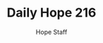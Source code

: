 ---
image: /assets/img/daily-hope-default-artwork.png
title: Daily Hope 216
number: 216
categories:
  - Daily Hope
author: Hope Staff
notes: Daily Hope 216
embed: >-
  <iframe style="border-radius:12px" src="https://open.spotify.com/embed/episode/7CwaM32xuolffypstEyEAC?utm_source=generator" width="100%" height="152" frameBorder="0" allowfullscreen="" allow="autoplay; clipboard-write; encrypted-media; fullscreen; picture-in-picture" loading="lazy"></iframe>
---